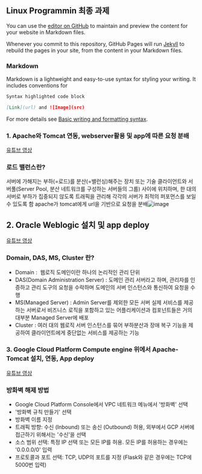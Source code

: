## Linux Programmin 최종 과제

You can use the [editor on GitHub](https://github.com/park-yura/linux-programming/edit/main/README.md) to maintain and preview the content for your website in Markdown files.

Whenever you commit to this repository, GitHub Pages will run [Jekyll](https://jekyllrb.com/) to rebuild the pages in your site, from the content in your Markdown files.

### Markdown

Markdown is a lightweight and easy-to-use syntax for styling your writing. It includes conventions for

```markdown
Syntax highlighted code block

[Link](url) and ![Image](src)
```

For more details see [Basic writing and formatting syntax](https://docs.github.com/en/github/writing-on-github/getting-started-with-writing-and-formatting-on-github/basic-writing-and-formatting-syntax).

### 1. Apache와 Tomcat 연동, webserver활용 및 app에 따른 요청 분배
[유튜브 영상]()
### 로드 밸런스란?
서버에 가해지는 부하(=로드)를 분산(=밸런싱)해주는 장치 또는 기술
클라이언트와 서버풀(Server Pool, 분산 네트워크를 구성하는 서버들의 그룹) 사이에 위치하며, 한 대의 서버로 부하가 집중되지 않도록 트래픽을 관리해 각각의 서버가 최적의 퍼포먼스를 보일 수 있도록 함
apache가 tomcat에게 url을 기반으로 요청을 분배![image](https://user-images.githubusercontent.com/100885980/166404564-d59310b2-028e-4933-adfd-d3908a3bad8f.png)

## 2. Oracle Weblogic 설치 및 app deploy
[유튜브 영상]()
### Domain, DAS, MS, Cluster 란?
- Domain :  웹로직 도메인이란 하나의 논리적인 관리 단위
- DAS(Domain Administration Server) : 도메인 관리 서버라고 하며, 관리자를 인증하고 관리 도구의 요청을 수락하며 도메인의 서버 인스턴스와 통신하여 요청을 수행
- MS(Managed Server) : Admin Server를 제외한 모든 서버
실제 서비스를 제공하는 서버로서 비즈니스 로직을 포함하고 있는 어플리케이션과 컴포넌트들은 거의 대부분 Managed Server에 배포
- Cluster : 여러 대의 웹로직 서버 인스턴스를 묶어 부하분산과 장애 복구 기능을 제공하여 클라이언트에게 중단없는 서비스를 제공하는 기능


### 3. Google Cloud Platform Compute engine 위에서 Apache-Tomcat  설치, 연동, App deploy
[유튜브 영상]()
### 방화벽 해제 방법
- Google Cloud Platform Console에서 VPC 네트워크 메뉴에서 '방화벽' 선택
- '방화벽 규칙 만들기' 선택
- 방화벽 이름 지정
- 트래픽 방향: 수신 (Inbound) 또는 송신 (Outbound) 허용, 외부에서 GCP 서버에 접근하기 위해서는 '수신'을 선택
- 소스 범위 선택: 특정 IP 선택 또는 모든 IP를 허용.  모든 IP를 허용하는 경우에는 '0.0.0.0/0' 입력
- 프로토콜과 포트 선택: TCP, UDP의 포트를 지정 (Flask와 같은 경우에는 TCP에 5000번 입력)
